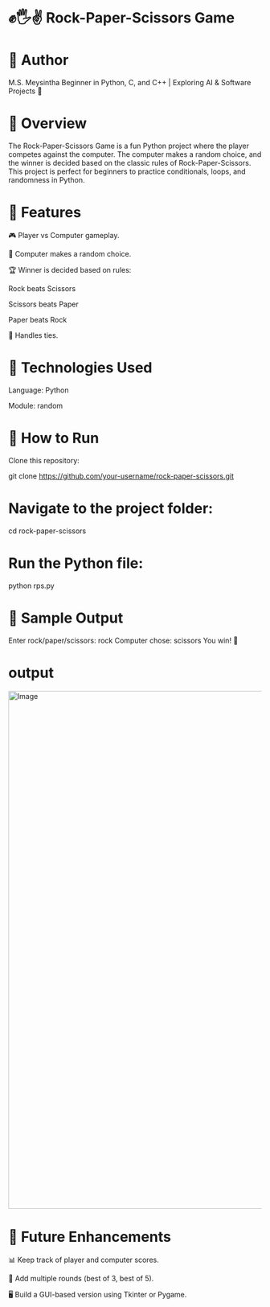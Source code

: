 # ✊🖐️✌️ Rock-Paper-Scissors Game

# 👤 Author

M.S. Meysintha
Beginner in Python, C, and C++ | Exploring AI & Software Projects 🚀

# 🔹 Overview

The Rock-Paper-Scissors Game is a fun Python project where the player competes against the computer. The computer makes a random choice, and the winner is decided based on the classic rules of Rock-Paper-Scissors. This project is perfect for beginners to practice conditionals, loops, and randomness in Python.

# 🔹 Features

🎮 Player vs Computer gameplay.

🎲 Computer makes a random choice.

🏆 Winner is decided based on rules:

Rock beats Scissors

Scissors beats Paper

Paper beats Rock

🤝 Handles ties.

# 🔹 Technologies Used

Language: Python

Module: random

# 🔹 How to Run

Clone this repository:

git clone https://github.com/your-username/rock-paper-scissors.git


# Navigate to the project folder:

cd rock-paper-scissors


# Run the Python file:

python rps.py

# 🔹 Sample Output
Enter rock/paper/scissors: rock
Computer chose: scissors
You win! 🎉

# output

<img width="1920" height="1030" alt="Image" src="https://github.com/user-attachments/assets/e0630cb3-e0a0-4c8d-bfff-1149a121c1f0" />

# 🔹 Future Enhancements

📊 Keep track of player and computer scores.

🔁 Add multiple rounds (best of 3, best of 5).

🖥️ Build a GUI-based version using Tkinter or Pygame.
